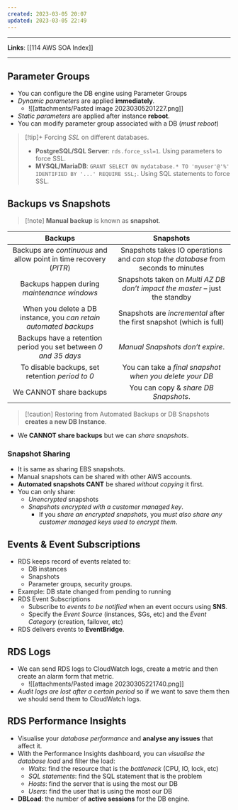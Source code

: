```yaml
---
created: 2023-03-05 20:07
updated: 2023-03-05 22:49
---
```

---
**Links**: [[114 AWS SOA Index]]

---
## Parameter Groups
- You can configure the DB engine using Parameter Groups
- *Dynamic parameters* are applied **immediately**.
	- ![[attachments/Pasted image 20230305201227.png]]
- *Static parameters* are applied after instance **reboot**.
- You can modify parameter group associated with a DB (*must reboot*)

> [!tip]+ Forcing *SSL* on different databases.
> - **PostgreSQL/SQL Server**: `rds.force_ssl=1`. Using parameters to force SSL.
> - **MYSQL/MariaDB**: `GRANT SELECT ON mydatabase.* TO 'myuser'@'%' IDENTIFIED BY '...' REQUIRE SSL;`. Using SQL statements to force SSL.

## Backups vs Snapshots
> [!note] **Manual backup** is known as **snapshot**.

|                              Backups                               |                                     Snapshots                                     |
|:------------------------------------------------------------------:|:---------------------------------------------------------------------------------:|
| Backups are *continuous* and allow point in time recovery (*PITR*) | Snapshots takes IO operations and *can stop the database* from seconds to minutes |
|            Backups happen during *maintenance windows*             |    Snapshots taken on *Multi AZ DB don’t impact the master* – just the standby    |
| When you delete a DB instance, you *can retain automated backups*  |       Snapshots are *incremental* after the first snapshot (which is full)        |
|  Backups have a retention period you set between *0 and 35 days*   |                         *Manual Snapshots don’t expire*.                          |
|          To disable backups, set retention *period to 0*           |              You can take a *final snapshot when you delete your DB*              |
|                      We CANNOT share backups                       |                       You can copy & *share DB Snapshots*.                        |

> [!caution] Restoring from Automated Backups or DB Snapshots **creates a new DB Instance**.

- We **CANNOT share backups** but we can *share snapshots*.

### Snapshot Sharing
- It is same as sharing EBS snapshots.
- Manual snapshots can be shared with other AWS accounts.
- **Automated snapshots CANT** be shared *without copying* it first.
- You can only share:
	- *Unencrypted* snapshots 
	- *Snapshots encrypted with a customer managed key*.
		- If you *share an encrypted snapshots*, you *must also share any customer managed keys used to encrypt them*.

## Events & Event Subscriptions
- RDS keeps record of events related to:
	- DB instances
	- Snapshots
	- Parameter groups, security groups.
- Example: DB state changed from pending to running
- RDS Event Subscriptions
	- Subscribe to *events to be notified* when an event occurs using **SNS**.
	- Specify the *Event Source* (instances, SGs, etc) and the *Event Category* (creation, failover, etc)
- RDS delivers events to **EventBridge**.

## RDS Logs
- We can send RDS logs to CloudWatch logs, create a metric and then create an alarm form that metric.
	- ![[attachments/Pasted image 20230305221740.png]]
- *Audit logs are lost after a certain period* so if we want to save them then we should send them to CloudWatch logs.

## RDS Performance Insights
- Visualise your *database performance* and **analyse any issues** that affect it.
- With the Performance Insights dashboard, you can *visualise the database load* and filter the load:
	- *Waits*: find the resource that is the *bottleneck* (CPU, IO, lock, etc)
	- *SQL statements*: find the SQL statement that is the problem
	- *Hosts*: find the server that is using the most our DB
	- *Users*: find the user that is using the most our DB
- **DBLoad**: the number of **active sessions** for the DB engine.